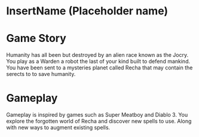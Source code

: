 # InsertName (Placeholder name)

# Game Story

Humanity has all been but destroyed by an alien race known as the Jocry. You play as a Warden a robot the last of your kind built to defend mankind. You have been sent to a mysteries planet called Recha that may contain the serects to to save humanity.

# Gameplay 

Gameplay is inspired by games such as Super Meatboy and Diablo 3. You explore the forgotten world of Recha and discover new spells to use.
Along with new ways to augment existing spells.

